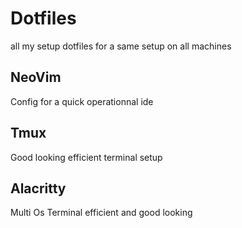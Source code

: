 # Dotfiles
all my setup dotfiles for a same setup on all machines

## NeoVim
Config for a quick operationnal ide

## Tmux
Good looking efficient terminal setup

## Alacritty
Multi Os Terminal efficient and good looking
